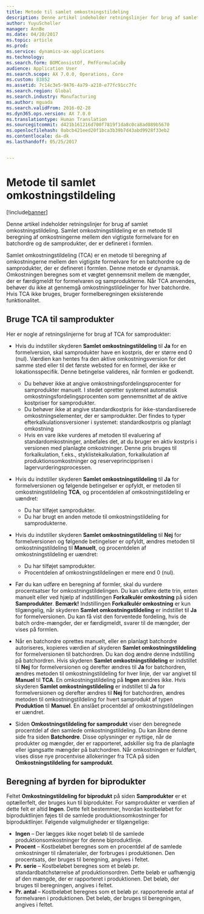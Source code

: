 ```yaml
---
title: Metode til samlet omkostningstildeling
description: Denne artikel indeholder retningslinjer for brug af samlet omkostningstildeling. Samlet omkostningstildeling er en metode til beregning af omkostningerne mellem den vigtigste formelvare for en batchordre og de samprodukter, der er defineret i formlen.
author: YuyuScheller
manager: AnnBe
ms.date: 04/20/2017
ms.topic: article
ms.prod: 
ms.service: dynamics-ax-applications
ms.technology: 
ms.search.form: BOMConsistOf, PmfFormulaCoBy
audience: Application User
ms.search.scope: AX 7.0.0, Operations, Core
ms.custom: 83852
ms.assetid: 7c14c3e5-9476-4a79-a210-e77fc91cc7fc
ms.search.region: Global
ms.search.industry: Manufacturing
ms.author: mguada
ms.search.validFrom: 2016-02-28
ms.dyn365.ops.version: AX 7.0.0
ms.translationtype: Human Translation
ms.sourcegitcommit: d421b161216d700f7819f1da8c0ca8ad089b5670
ms.openlocfilehash: 0abcb421eed20f1bca3b39b7d43abd9928f33eb2
ms.contentlocale: da-dk
ms.lasthandoff: 05/25/2017


---
```


# <a name="total-cost-allocation-method"></a>Metode til samlet omkostningstildeling

[!include[banner](../includes/banner.md)]


Denne artikel indeholder retningslinjer for brug af samlet omkostningstildeling. Samlet omkostningstildeling er en metode til beregning af omkostningerne mellem den vigtigste formelvare for en batchordre og de samprodukter, der er defineret i formlen.

Samlet omkostningstildeling (TCA) er en metode til beregning af omkostningerne mellem den vigtigste formelvare for en batchordre og de samprodukter, der er defineret i formlen. Denne metode er dynamisk. Omkostningen beregnes som et vægtet gennemsnit mellem de mængder, der er færdigmeldt for formelvaren og samprodukterne. Når TCA anvendes, behøver du ikke at gennemgå omkostningstildelinger for hver batchordre. Hvis TCA ikke bruges, bruger formelberegningen eksisterende funktionalitet.

## <a name="using-tca-for-coproducts"></a>Bruge TCA til samprodukter
Her er nogle af retningslinjerne for brug af TCA for samprodukter:

-   Hvis du indstiller skyderen **Samlet omkostningstildeling** til **Ja** for en formelversion, skal samprodukter have en kostpris, der er større end 0 (nul). Værdien kan hentes fra den aktive omkostningsversion for det samme sted eller til det første websted for en formel, der ikke er lokationsspecifik. Denne betingelse valideres, når formlen er godkendt.

    -   Du behøver ikke at angive omkostningsfordelingsprocenter for samprodukter manuelt. I stedet opretter systemet automatisk omkostningsfordelingsprocenten som gennemsnittet af de aktive kostpriser for samprodukter. 
    -   Du behøver ikke at angive standardkostpris for ikke-standardiserede omkostningselementer, der er samprodukter. Der findes to typer efterkalkulationsversioner i systemet: standardkostpris og planlagt omkostning 
    -   Hvis en vare ikke vurderes af metoden til evaluering af standardomkostninger, anbefales det, at du bruger en aktiv kostpris i versionen med planlagte omkostninger. Denne pris bruges til forkalkulation, f.eks., styklistekalkulation, forkalkulation af produktionsomkostninger og reserveprincipprisen i lagervurderingsprocessen. 

-   Hvis du indstiller skyderen **Samlet omkostningstildeling** til **Ja** for formelversionen og følgende betingelser er opfyldt, er metoden til omkostningstildeling **TCA**, og procentdelen af omkostningstildeling er uændret:
    -   Du har tilføjet samprodukter.
    -   Du har brugt en anden metode til omkostningstildeling for samprodukterne.
-   Hvis du indstiller skyderen **Samlet omkostningstildeling** til **Nej** for formelversionen og følgende betingelser er opfyldt, ændres metoden til omkostningstildeling til **Manuelt**, og procentdelen af omkostningstildeling er uændret:
    -   Du har tilføjet samprodukter.
    -   Procentdelen af omkostningstildelingen er mere end 0 (nul).
-   Før du kan udføre en beregning af formler, skal du vurdere procentsatser for omkostningstildelingen. Du kan udføre dette trin, enten manuelt eller ved hjælp af indstillingen **Forkalkulér omkostning** på siden **Samprodukter**. **Bemærk!** Indstillingen **Forkalkulér omkostning** er kun tilgængelig, når skyderen **Samlet omkostningstildeling** er indstillet til **Ja** for formelversionen. Du kan få vist den forventede fordeling, hvis de batch ordre-mængder, der er færdigmeldt, svarer til de mængder, der vises på formlen.
-   Når en batchordre oprettes manuelt, eller en planlagt batchordre autoriseres, kopieres værdien af skyderen **Samlet omkostningstildeling** for formelversionen til batchordren. Du kan dog ændre denne indstilling på batchordren. Hvis skyderen **Samlet omkostningstildeling** er indstillet til **Nej** for formelversionen og derefter ændres til **Ja** for batchordren, ændres metoden til omkostningstildeling for hver linje, der var angivet til **Manuel** til **TCA**. En omkostningstildeling på **Ingen** ændres ikke. Hvis skyderen **Samlet omkostningstildeling** er indstillet til **Ja** for formelversionen og derefter ændres til **Nej** for batchordren, ændres metoden til omkostningstildeling for hvert samprodukt af typen **Produktion** til **Manuel**. En anslået procentdel af omkostningstildelingen er uændret.
-   Siden **Omkostningstildeling for samprodukt** viser den beregnede procentdel af den samlede omkostningstildeling. Du kan åbne denne side fra siden **Batchordre**. Disse oplysninger er nyttige, når de produkter og mængder, der er rapporteret, adskiller sig fra de planlagte eller igangsatte mængder på batchordren. Når omkostningen er fuldført, vises disse nye procentvise allokeringer fra TCA på siden **Omkostningstildeling for samprodukt**.

## <a name="calculating-the-burden-for-byproducts"></a>Beregning af byrden for biprodukter
Feltet **Omkostningstildeling for biprodukt** på siden **Samprodukter** er et optællerfelt, der bruges kun til biprodukter. For samprodukter er værdien af dette felt er altid **Ingen**. Dette felt bestemmer, hvordan kostbeløbet for biproduktlinjen føjes til de samlede produktionsomkostninger for biproduktlinjer. Følgende valgmuligheder er tilgængelige:

-   **Ingen** – Der lægges ikke noget beløb til de samlede produktionsomkostninger for denne biproduktlinje.
-   **Procent** – Kostbeløbet beregnes som en procentdel af de samlede omkostninger til råmaterialer, der forbruges i produktionen. Den procentsats, der bruges til beregning, angives i feltet.
-   **Pr. serie** – Kostbeløbet beregnes som et beløb pr. standardbatchstørrelse af produktionsordren. Dette beløb er uafhængig af den mængde, der er rapporteret i produktionen. Det beløb, der bruges til beregningen, angives i feltet.
-   **Pr. antal** – Kostbeløbet beregnes som et beløb pr. rapporterede antal af formelvaren i produktionen. Det beløb, der bruges til beregningen, angives i feltet.





